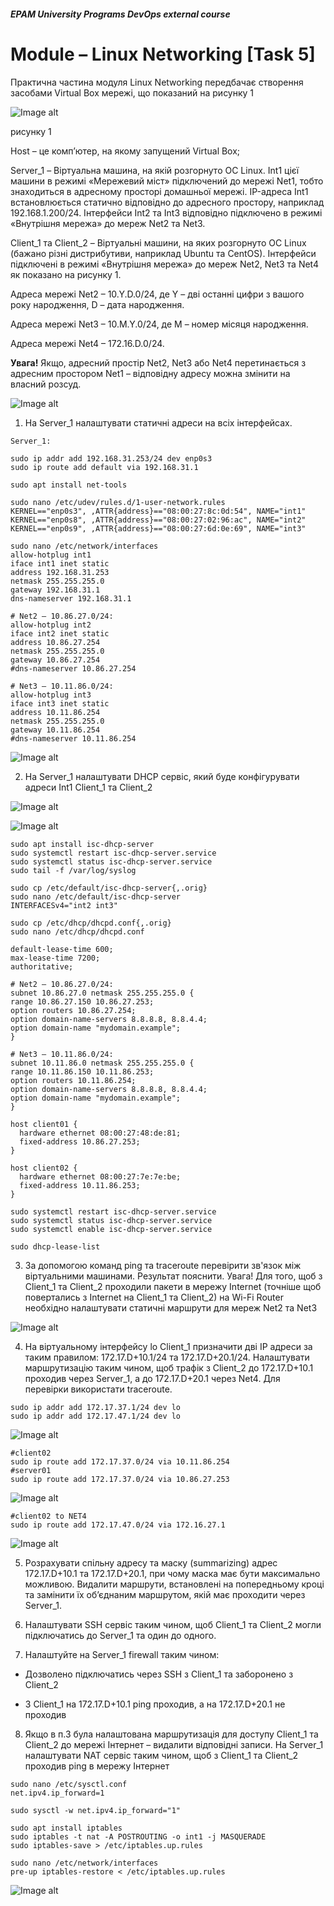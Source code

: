 ##### EPAM University Programs DevOps external course

# Module – Linux Networking [Task 5]

Практична частина модуля Linux Networking передбачає створення засобами Virtual Box мережі, що показаний на рисунку 1

![Image alt](img/module_5_task_5_part1_0.png)

рисунку 1

Host – це комп’ютер, на якому запущений Virtual Box;

Server_1 – Віртуальна машина, на якій розгорнуто ОС Linux. Int1 цієї машини в режимі «Мережевий міст» підключений до мережі Net1, тобто знаходиться в адресному просторі домашньої мережі. IP-адреса Int1 встановлюється статично відповідно до адресного простору, наприклад 192.168.1.200/24. Інтерфейси Int2 та Int3 відповідно підключено в режимі «Внутрішня мережа» до мереж Net2 та Net3.

Client_1 та Client_2 – Віртуальні машини, на яких розгорнуто ОС Linux (бажано різні дистрибутиви, наприклад Ubuntu та CentOS). Інтерфейси підключені в режимі «Внутрішня мережа» до мереж Net2, Net3 та Net4 як показано на рисунку 1.

Адреса мережі Net2 – 10.Y.D.0/24, де Y – дві останні цифри з вашого року народження, D – дата народження.

Адреса мережі Net3 – 10.M.Y.0/24, де M – номер місяця народження.

Адреса мережі Net4 – 172.16.D.0/24.

__Увага!__ Якщо, адресний простір Net2, Net3 або Net4 перетинається з адресним простором Net1 – відповідну адресу можна змінити на власний розсуд.

![Image alt](img/module_5_task_5_part1_0-1.gif)

1. На Server_1 налаштувати статичні адреси на всіх інтерфейсах.

```
Server_1:

sudo ip addr add 192.168.31.253/24 dev enp0s3
sudo ip route add default via 192.168.31.1

sudo apt install net-tools

sudo nano /etc/udev/rules.d/1-user-network.rules
KERNEL=="enp0s3", ,ATTR{address}=="08:00:27:8c:0d:54", NAME="int1"
KERNEL=="enp0s8", ,ATTR{address}=="08:00:27:02:96:ac", NAME="int2"
KERNEL=="enp0s9", ,ATTR{address}=="08:00:27:6d:0e:69", NAME="int3"

sudo nano /etc/network/interfaces
allow-hotplug int1
iface int1 inet static
address 192.168.31.253
netmask 255.255.255.0
gateway 192.168.31.1
dns-nameserver 192.168.31.1

# Net2 – 10.86.27.0/24:
allow-hotplug int2
iface int2 inet static
address 10.86.27.254
netmask 255.255.255.0
gateway 10.86.27.254
#dns-nameserver 10.86.27.254

# Net3 – 10.11.86.0/24:
allow-hotplug int3
iface int3 inet static
address 10.11.86.254
netmask 255.255.255.0
gateway 10.11.86.254
#dns-nameserver 10.11.86.254
```

![Image alt](img/module_5_task_5_part1_1.png)

2. На Server_1 налаштувати DHCP сервіс, який буде конфігурувати адреси Int1 Client_1 та Client_2

![Image alt](img/module_5_task_5_part1_2.png)

![Image alt](img/module_5_task_5_part1_2-1.png)

```
sudo apt install isc-dhcp-server
sudo systemctl restart isc-dhcp-server.service
sudo systemctl status isc-dhcp-server.service
sudo tail -f /var/log/syslog

sudo cp /etc/default/isc-dhcp-server{,.orig}
sudo nano /etc/default/isc-dhcp-server
INTERFACESv4="int2 int3"

sudo cp /etc/dhcp/dhcpd.conf{,.orig}
sudo nano /etc/dhcp/dhcpd.conf

default-lease-time 600;
max-lease-time 7200;
authoritative;

# Net2 – 10.86.27.0/24:
subnet 10.86.27.0 netmask 255.255.255.0 {
range 10.86.27.150 10.86.27.253;
option routers 10.86.27.254;
option domain-name-servers 8.8.8.8, 8.8.4.4;
option domain-name "mydomain.example";
}

# Net3 – 10.11.86.0/24:
subnet 10.11.86.0 netmask 255.255.255.0 {
range 10.11.86.150 10.11.86.253;
option routers 10.11.86.254;
option domain-name-servers 8.8.8.8, 8.8.4.4;
option domain-name "mydomain.example";
}

host client01 {
  hardware ethernet 08:00:27:48:de:81;
  fixed-address 10.86.27.253;
}

host client02 {
  hardware ethernet 08:00:27:7e:7e:be;
  fixed-address 10.11.86.253;
}

sudo systemctl restart isc-dhcp-server.service
sudo systemctl status isc-dhcp-server.service
sudo systemctl enable isc-dhcp-server.service

sudo dhcp-lease-list
```

3. За допомогою команд ping та traceroute перевірити зв'язок між віртуальними машинами. Результат пояснити.
Увага! Для того, щоб з Client_1 та Client_2 проходили пакети в мережу Internet (точніше щоб повертались з Internet на Client_1 та Client_2) на Wi-Fi Router необхідно налаштувати статичні маршрути для мереж Net2 та Net3

![Image alt](img/module_5_task_5_part1_3.png)

4. На віртуальному інтерфейсу lo Client_1 призначити дві ІР адреси за таким правилом: 172.17.D+10.1/24 та 172.17.D+20.1/24. Налаштувати маршрутизацію таким чином, щоб трафік з Client_2 до 172.17.D+10.1 проходив через Server_1, а до 172.17.D+20.1 через Net4. Для перевірки використати traceroute.

```
sudo ip addr add 172.17.37.1/24 dev lo
sudo ip addr add 172.17.47.1/24 dev lo
```

![Image alt](img/module_5_task_5_part1_4.png)

```
#client02
sudo ip route add 172.17.37.0/24 via 10.11.86.254
#server01
sudo ip route add 172.17.37.0/24 via 10.86.27.253
```

![Image alt](img/module_5_task_5_part1_4-1.png)

```
#client02 to NET4
sudo ip route add 172.17.47.0/24 via 172.16.27.1
````
![Image alt](img/module_5_task_5_part1_4-2.png)

5. Розрахувати спільну адресу та маску (summarizing) адрес 172.17.D+10.1 та 172.17.D+20.1, при чому маска має бути максимально можливою. Видалити маршрути, встановлені на попередньому кроці та замінити їх об’єднаним маршрутом, якій має проходити через Server_1.

6. Налаштувати SSH сервіс таким чином, щоб Client_1 та Client_2 могли підключатись до Server_1 та один до одного.

7. Налаштуйте на Server_1 firewall таким чином:

+ Дозволено підключатись через SSH з Client_1 та заборонено з Client_2

+ З Client_1 на 172.17.D+10.1 ping проходив, а на 172.17.D+20.1 не проходив

8. Якщо в п.3 була налаштована маршрутизація для доступу Client_1 та Client_2 до мережі Інтернет – видалити відповідні записи. На Server_1 налаштувати NAT сервіс таким чином, щоб з Client_1 та Client_2 проходив ping в мережу Інтернет

```
sudo nano /etc/sysctl.conf
net.ipv4.ip_forward=1

sudo sysctl -w net.ipv4.ip_forward="1"

sudo apt install iptables
sudo iptables -t nat -A POSTROUTING -o int1 -j MASQUERADE
sudo iptables-save > /etc/iptables.up.rules

sudo nano /etc/network/interfaces
pre-up iptables-restore < /etc/iptables.up.rules
```

![Image alt](img/module_5_task_5_part1_8.png)